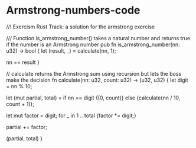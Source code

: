# Armstrong-numbers-code
//! Exercism Rust Track: a solution for the armstrong exercise

/// Function is_armstrong_number() takes a natural number and returns true if the number is an Armstrong number
pub fn is_armstrong_number(nn: u32) -> bool {
let (result, _) = calculate(nn, 1);

nn == result
}

// calculate returns the Armstrong sum using recursion but lets the boss make the decision
fn calculate(nn: u32, count: u32) -> (u32, u32) {
let digit = nn % 10;

let (mut partial, total) =
if nn == digit {(0, count)} else {calculate(nn / 10, count + 1)};

let mut factor = digit;
for _ in 1 .. total {factor *= digit;}

partial += factor;

(partial, total)
}
